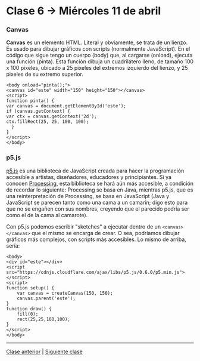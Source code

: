 # Clase 6 → Miércoles 11 de abril

### Canvas

**Canvas** es un elemento HTML. Literal y obviamente, se trata de un lienzo. Es usado para dibujar gráficos con scripts (normalmente JavaScript). En el código que sigue tengo un cuerpo (body) que, al cargarse (onload), ejecuta una función (pinta). Esta función dibuja un cuadrilátero lleno, de tamaño 100 x 100 pixeles, ubicado a 25 pixeles del extremos izquierdo del lienzo, y 25 pixeles de su extremo superior.

```
<body onload="pinta();">
<canvas id="este" width="150" height="150"></canvas>
<script>
function pinta() {
var canvas = document.getElementById('este');
if (canvas.getContext) {
var ctx = canvas.getContext('2d');
ctx.fillRect(25, 25, 100, 100);
  }
}
</script>
</body>
```

### p5.js 

[p5.js](https://p5js.org/es/get-started/) es una biblioteca de JavaScript creada para hacer la programación accesible a artistas, diseñadores, educadores y principiantes. Si ya conocen [Processing](https://processing.org/reference/), esta biblioteca se hará aún más accesible, a condición de recordar lo siguiente: Processing se basa en Java, mientras p5.js, que es una reinterpretación de Processing, se basa en JavaScript (Java y JavaScript se parecen tanto como una cama a un camarín; digo esto para que no se engañen con sus nombres, creyendo que el parecido podría ser como el de la cama al camarote).

Con p5.js podemos escribir "sketches" a ejecutar dentro de un `<canvas></canvas>` que el mismo se encarga de crear. O sea, podríamos dibujar gráficos más complejos, con scripts más accesibles. Lo mismo de arriba, sería:

```
<body>
<div id="este"></div>
<script src="https://cdnjs.cloudflare.com/ajax/libs/p5.js/0.6.0/p5.min.js"></script>
<script>
function setup() {
	var canvas = createCanvas(150, 150);
	canvas.parent('este');
}
function draw() {
	fill(0);
	rect(25,25,100,100);
}
</script>
</body>
```

- - - - - - 

[Clase anterior](https://github.com/profesorfaco/dno037-2018-05) | [Siguiente clase](https://github.com/profesorfaco/dno037-2018-07)
